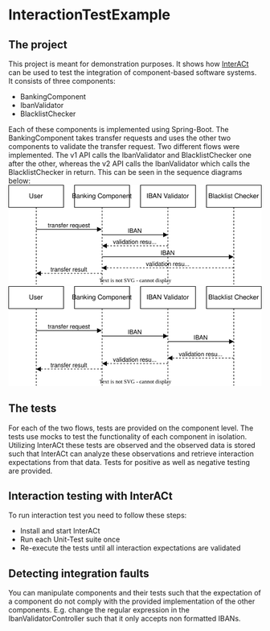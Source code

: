# InteractionTestExample

## The project

This project is meant for demonstration purposes. It shows how [InterACt](https://github.com/NilsWild/InterACt) can be
used to test the integration of component-based software systems.
It consists of three components:

- BankingComponent
- IbanValidator
- BlacklistChecker

Each of these components is implemented using Spring-Boot. The BankingComponent takes transfer requests and uses
the other two components to validate the transfer request.
Two different flows were implemented. The v1 API calls the IbanValidator and BlacklistChecker one after the other,
whereas the v2 API calls the IbanValidator which calls the BlacklistChecker in return. This can be seen in the sequence
diagrams below:
![Money Transfer V1](MoneyTransferAPIv1.svg)
![Money Transfer V2](MoneyTransferAPIv2.svg)

## The tests

For each of the two flows, tests are provided on the component level. The tests use mocks to test the functionality of
each component in isolation.
Utilizing InterACt these tests are observed and the observed data is stored such that InterACt can analyze these
observations and retrieve interaction expectations from that data.
Tests for positive as well as negative testing are provided.

## Interaction testing with InterACt

To run interaction test you need to follow these steps:

- Install and start InterACt
- Run each Unit-Test suite once
- Re-execute the tests until all interaction expectations are validated

## Detecting integration faults

You can manipulate components and their tests such that the expectation of a component do not comply with the provided
implementation of the other components.
E.g. change the regular expression in the IbanValidatorController such that it only accepts non formatted IBANs.
